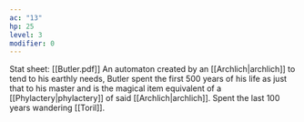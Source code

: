 ```yaml
---
ac: "13"
hp: 25
level: 3
modifier: 0
---
```

Stat sheet: [[Butler.pdf]]
An automaton created by an [[Archlich|archlich]] to tend to his earthly needs, Butler spent the first 500 years of his life as just that to his master and is the magical item equivalent of a [[Phylactery|phylactery]] of said [[Archlich|archlich]]. Spent the last 100 years wandering [[Toril]].
